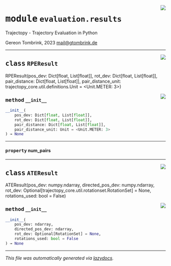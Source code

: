 <!-- markdownlint-disable -->

<a href="..\trajectopy_core\evaluation\results.py#L0"><img align="right" style="float:right;" src="https://img.shields.io/badge/-source-cccccc?style=flat-square"></a>

# <kbd>module</kbd> `evaluation.results`
Trajectopy - Trajectory Evaluation in Python 

Gereon Tombrink, 2023 mail@gtombrink.de 



---

<a href="..\trajectopy_core\evaluation\results.py#L17"><img align="right" style="float:right;" src="https://img.shields.io/badge/-source-cccccc?style=flat-square"></a>

## <kbd>class</kbd> `RPEResult`
RPEResult(pos_dev: Dict[float, List[float]], rot_dev: Dict[float, List[float]], pair_distance: Dict[float, List[float]], pair_distance_unit: trajectopy_core.util.definitions.Unit = <Unit.METER: 3>) 

<a href="..\<string>"><img align="right" style="float:right;" src="https://img.shields.io/badge/-source-cccccc?style=flat-square"></a>

### <kbd>method</kbd> `__init__`

```python
__init__(
    pos_dev: Dict[float, List[float]],
    rot_dev: Dict[float, List[float]],
    pair_distance: Dict[float, List[float]],
    pair_distance_unit: Unit = <Unit.METER: 3>
) → None
```






---

#### <kbd>property</kbd> num_pairs








---

<a href="..\trajectopy_core\evaluation\results.py#L29"><img align="right" style="float:right;" src="https://img.shields.io/badge/-source-cccccc?style=flat-square"></a>

## <kbd>class</kbd> `ATEResult`
ATEResult(pos_dev: numpy.ndarray, directed_pos_dev: numpy.ndarray, rot_dev: Optional[trajectopy_core.util.rotationset.RotationSet] = None, rotations_used: bool = False) 

<a href="..\<string>"><img align="right" style="float:right;" src="https://img.shields.io/badge/-source-cccccc?style=flat-square"></a>

### <kbd>method</kbd> `__init__`

```python
__init__(
    pos_dev: ndarray,
    directed_pos_dev: ndarray,
    rot_dev: Optional[RotationSet] = None,
    rotations_used: bool = False
) → None
```











---

_This file was automatically generated via [lazydocs](https://github.com/ml-tooling/lazydocs)._
